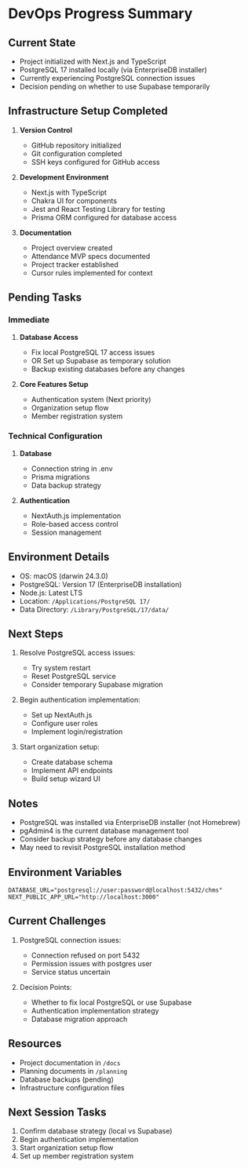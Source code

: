# DevOps Progress Summary

## Current State

- Project initialized with Next.js and TypeScript
- PostgreSQL 17 installed locally (via EnterpriseDB installer)
- Currently experiencing PostgreSQL connection issues
- Decision pending on whether to use Supabase temporarily

## Infrastructure Setup Completed

1. **Version Control**

   - GitHub repository initialized
   - Git configuration completed
   - SSH keys configured for GitHub access

2. **Development Environment**

   - Next.js with TypeScript
   - Chakra UI for components
   - Jest and React Testing Library for testing
   - Prisma ORM configured for database access

3. **Documentation**
   - Project overview created
   - Attendance MVP specs documented
   - Project tracker established
   - Cursor rules implemented for context

## Pending Tasks

### Immediate

1. **Database Access**

   - Fix local PostgreSQL 17 access issues
   - OR Set up Supabase as temporary solution
   - Backup existing databases before any changes

2. **Core Features Setup**
   - Authentication system (Next priority)
   - Organization setup flow
   - Member registration system

### Technical Configuration

1. **Database**

   - Connection string in .env
   - Prisma migrations
   - Data backup strategy

2. **Authentication**
   - NextAuth.js implementation
   - Role-based access control
   - Session management

## Environment Details

- OS: macOS (darwin 24.3.0)
- PostgreSQL: Version 17 (EnterpriseDB installation)
- Node.js: Latest LTS
- Location: `/Applications/PostgreSQL 17/`
- Data Directory: `/Library/PostgreSQL/17/data/`

## Next Steps

1. Resolve PostgreSQL access issues:

   - Try system restart
   - Reset PostgreSQL service
   - Consider temporary Supabase migration

2. Begin authentication implementation:

   - Set up NextAuth.js
   - Configure user roles
   - Implement login/registration

3. Start organization setup:
   - Create database schema
   - Implement API endpoints
   - Build setup wizard UI

## Notes

- PostgreSQL was installed via EnterpriseDB installer (not Homebrew)
- pgAdmin4 is the current database management tool
- Consider backup strategy before any database changes
- May need to revisit PostgreSQL installation method

## Environment Variables

```env
DATABASE_URL="postgresql://user:password@localhost:5432/chms"
NEXT_PUBLIC_APP_URL="http://localhost:3000"
```

## Current Challenges

1. PostgreSQL connection issues:

   - Connection refused on port 5432
   - Permission issues with postgres user
   - Service status uncertain

2. Decision Points:
   - Whether to fix local PostgreSQL or use Supabase
   - Authentication implementation strategy
   - Database migration approach

## Resources

- Project documentation in `/docs`
- Planning documents in `/planning`
- Database backups (pending)
- Infrastructure configuration files

## Next Session Tasks

1. Confirm database strategy (local vs Supabase)
2. Begin authentication implementation
3. Start organization setup flow
4. Set up member registration system
